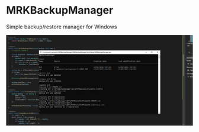 # MRKBackupManager

Simple backup/restore manager for Windows

![](https://github.com/MRKDaGods/MRKBackupManager/blob/master/imgs/img0.png)
